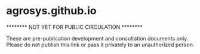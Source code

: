 # agrosys.github.io

******** NOT YET FOR PUBLIC CIRCULATION ********

These are pre-publication development and consultation documents only. Please do not publish this link or pass it privately to an unauthorized person.